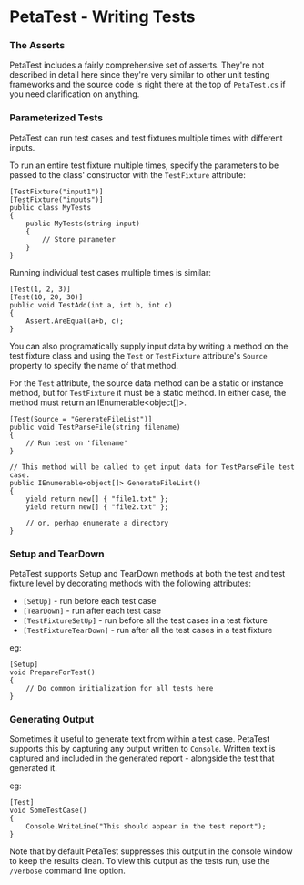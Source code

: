 # PetaTest - Writing Tests

### The Asserts

PetaTest includes a fairly comprehensive set of asserts.  They're not described in detail here since they're very similar to other unit testing frameworks and the source code is right there at the top of `PetaTest.cs` if you need clarification on anything.

### Parameterized Tests

PetaTest can run test cases and test fixtures multiple times with different inputs.

To run an entire test fixture multiple times, specify the parameters to be passed to the class' constructor with the `TestFixture` attribute:

	[TestFixture("input1")]
	[TestFixture("inputs")]
	public class MyTests
	{
		public MyTests(string input)
		{
			// Store parameter
		}
	}

Running individual test cases multiple times is similar:

	[Test(1, 2, 3)]
	[Test(10, 20, 30)]
	public void TestAdd(int a, int b, int c)
	{
		Assert.AreEqual(a+b, c);
	}

You can also programatically supply input data by writing a method on the test fixture class and using the
`Test` or `TestFixture` attribute's `Source` property to specify the name of that method.  

For the `Test` attribute, the source data method can be a static or instance method, but for `TestFixture` it must be a static method.  In either case, the method must return an IEnumerable<object[]>.

	[Test(Source = "GenerateFileList")]
	public void TestParseFile(string filename)
	{
		// Run test on 'filename'
	}

	// This method will be called to get input data for TestParseFile test case.
	public IEnumerable<object[]> GenerateFileList()
	{
		yield return new[] { "file1.txt" };
		yield return new[] { "file2.txt" };

		// or, perhap enumerate a directory
	}

### Setup and TearDown

PetaTest supports Setup and TearDown methods at both the test and test fixture level by decorating methods with the following attributes:

* `[SetUp]` - run before each test case
* `[TearDown]` - run after each test case
* `[TestFixtureSetUp]` - run before all the test cases in a test fixture 
* `[TestFixtureTearDown]` - run after all the test cases in a test fixture

eg:

	[Setup]
	void PrepareForTest()
	{
		// Do common initialization for all tests here
	}

### Generating Output

Sometimes it useful to generate text from within a test case.  PetaTest supports this by capturing any output written to `Console`. Written text is captured and included in the generated report - alongside the test that generated it.

eg:

	[Test]
	void SomeTestCase()
	{
		Console.WriteLine("This should appear in the test report");
	}

Note that by default PetaTest suppresses this output in the console window to keep the results clean.  To view this output as the tests run, use the `/verbose` command line option.